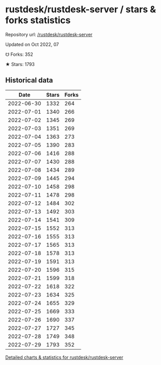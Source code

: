 # rustdesk/rustdesk-server / stars & forks statistics

Repository url: [/rustdesk/rustdesk-server](https://github.com/rustdesk/rustdesk-server)

Updated on Oct 2022, 07

☋ Forks: 352

★ Stars: 1793

## Historical data
| Date | Stars | Forks |
|------|-------|-------|
| 2022-06-30 | 1332 | 264 | 
| 2022-07-01 | 1340 | 266 | 
| 2022-07-02 | 1345 | 269 | 
| 2022-07-03 | 1351 | 269 | 
| 2022-07-04 | 1363 | 273 | 
| 2022-07-05 | 1390 | 283 | 
| 2022-07-06 | 1416 | 288 | 
| 2022-07-07 | 1430 | 288 | 
| 2022-07-08 | 1434 | 289 | 
| 2022-07-09 | 1445 | 294 | 
| 2022-07-10 | 1458 | 298 | 
| 2022-07-11 | 1478 | 298 | 
| 2022-07-12 | 1484 | 302 | 
| 2022-07-13 | 1492 | 303 | 
| 2022-07-14 | 1541 | 309 | 
| 2022-07-15 | 1552 | 313 | 
| 2022-07-16 | 1555 | 313 | 
| 2022-07-17 | 1565 | 313 | 
| 2022-07-18 | 1578 | 313 | 
| 2022-07-19 | 1591 | 313 | 
| 2022-07-20 | 1596 | 315 | 
| 2022-07-21 | 1599 | 318 | 
| 2022-07-22 | 1618 | 322 | 
| 2022-07-23 | 1634 | 325 | 
| 2022-07-24 | 1655 | 329 | 
| 2022-07-25 | 1669 | 333 | 
| 2022-07-26 | 1690 | 337 | 
| 2022-07-27 | 1727 | 345 | 
| 2022-07-28 | 1749 | 348 | 
| 2022-07-29 | 1793 | 352 | 


[Detailed charts & statistics for rustdesk/rustdesk-server](https://reviewgithub.com/rep/rustdesk/rustdesk-server)
